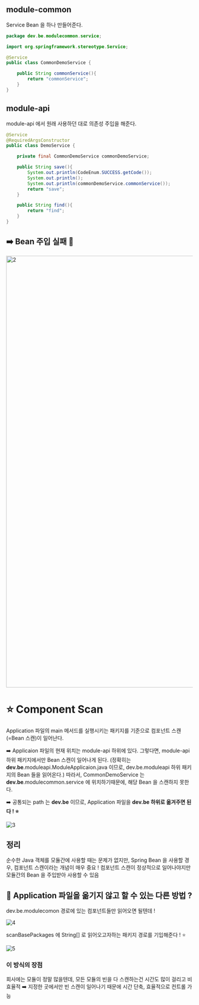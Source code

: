 ## module-common

Service Bean 을 하나 만들어준다.

```java
package dev.be.modulecommon.service;

import org.springframework.stereotype.Service;

@Service
public class CommonDemoService {

    public String commonService(){
        return "commonService";
    }
}
```

## module-api

module-api 에서 원래 사용하던 대로 의존성 주입을 해준다.

```java
@Service
@RequiredArgsConstructor
public class DemoService {

    private final CommonDemoService commonDemoService;

    public String save(){
        System.out.println(CodeEnum.SUCCESS.getCode());
        System.out.println();
        System.out.println(commonDemoService.commonService());
        return "save";
    }

    public String find(){
        return "find";
    }
}
```

## ➡️ Bean 주입 실패 🚨
<img width="1167" alt="2" src="https://github.com/gilyeon00/multiModule/assets/52391627/b15d1643-a4b1-4735-acd5-6dbf7154a009">

# ⭐️ Component Scan

Application 파일의 main 메서드를 실행시키는 패키지를 기준으로 컴포넌트 스캔(=Bean 스캔)이 일어난다.

➡️ Applicaion 파일의 현재 위치는 module-api 하위에 있다. 그렇다면, module-api 하위 패키지에서만 Bean 스캔이 일어나게 된다.
(정확히는 **dev.be**.moduleapi.ModuleApplicaion.java 이므로, dev.be.moduleapi 하위 패키지의 Bean 들을 읽어온다.)
따라서, CommonDemoService 는 **dev.be**.modulecommon.service 에 위치하기때문에, 해당 Bean 을 스캔하지 못한다.

➡️ 공통되는 path 는 **dev.be** 이므로, Application 파일을 **dev.be 하위로 옮겨주면 된다 ! ⭐️**

![3](https://github.com/gilyeon00/multiModule/assets/52391627/5dde6875-3080-4ab2-80ff-38dccaa5771b)

## 정리

순수한 Java 객체를 모듈간에 사용할 때는 문제가 없지만, Spring Bean 을 사용할 경우, 컴포넌트 스캔이라는 개념이 매우 중요 !
컴포넌트 스캔이 정상적으로 일어나야지만 모듈간의 Bean 을 주입받아 사용할 수 있음

## 🤔 Application 파일을 옮기지 않고 할 수 있는 다른 방법 ?

dev.be.modulecomon 경로에 있는 컴포넌트들만 읽어오면 될텐데 !

![4](https://github.com/gilyeon00/multiModule/assets/52391627/130d8193-4e00-45cf-a143-db3aa00851ff)

scanBasePackages 에 String[] 로 읽어오고자하는 패키지 경로를 기입해준다 ! ⭐️

![5](https://github.com/gilyeon00/multiModule/assets/52391627/5bf3b744-36e8-4b72-afb8-853a356932a3)


### 이 방식의 장점

회사에는 모듈이 정말 많을텐데, 모든 모듈의 빈을 다 스캔하는건 시간도 많이 걸리고 비효율적
➡️ 지정한 곳에서만 빈 스캔이 일어나기 때문에 시간 단축, 효율적으로 컨트롤 가능